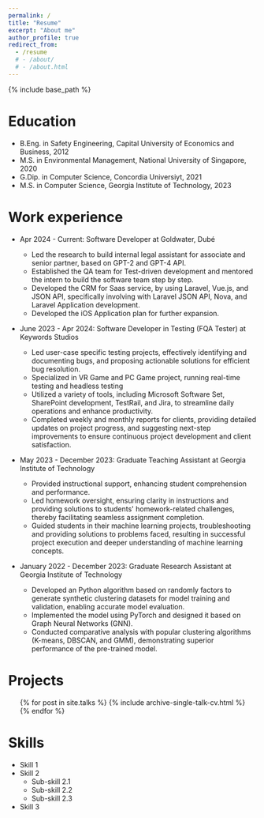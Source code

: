 ```yaml
---
permalink: /
title: "Resume"
excerpt: "About me"
author_profile: true
redirect_from: 
  - /resume
  # - /about/
  # - /about.html
---
```


{% include base_path %}

Education
======
* B.Eng. in Safety Engineering, Capital University of Economics and Business, 2012
* M.S. in Environmental Management, National University of Singapore, 2020
* G.Dip. in Computer Science, Concordia Universiyt, 2021
* M.S. in Computer Science, Georgia Institute of Technology, 2023

Work experience
======
* Apr 2024 - Current: Software Developer at Goldwater, Dubé
  * Led the research to build internal legal assistant for associate and senior partner, based on GPT-2 and GPT-4 API.
  * Established the QA team for Test-driven development and mentored the intern to build the software team step by step.
  * Developed the CRM for Saas service, by using Laravel, Vue.js, and JSON API, specifically involving with Laravel JSON API, Nova, and Laravel Application development.
  * Developed the iOS Application plan for further expansion. 

* June 2023 - Apr 2024: Software Developer in Testing (FQA Tester) at Keywords Studios
  * Led user-case specific testing projects, effectively identifying and documenting bugs, and proposing actionable solutions for efficient bug resolution.
  * Specialized in VR Game and PC Game project, running real-time testing and headless testing 
  * Utilized a variety of tools, including Microsoft Software Set, SharePoint development, TestRail, and Jira, to streamline daily operations and enhance productivity.
  * Completed weekly and monthly reports for clients, providing detailed updates on project progress, and suggesting next-step improvements to ensure continuous project development and client satisfaction.

* May 2023 - December 2023: Graduate Teaching Assistant at Georgia Institute of Technology
  * Provided instructional support, enhancing student comprehension and performance.
  * Led homework oversight, ensuring clarity in instructions and providing solutions to students' homework-related challenges, thereby facilitating seamless assignment completion.
  * Guided students in their machine learning projects, troubleshooting and providing solutions to problems faced, resulting in successful project execution and deeper understanding of machine learning concepts.

* January 2022 - December 2023: Graduate Research Assistant  at Georgia Institute of Technology
  * Developed an Python algorithm based on randomly factors to generate synthetic clustering datasets for model training and validation, enabling accurate model evaluation.
  * Implemented the model using PyTorch and designed it based on Graph Neural Networks (GNN).
  * Conducted comparative analysis with popular clustering algorithms (K-means, DBSCAN, and GMM), demonstrating superior performance of the pre-trained model.

Projects
======
  <ul>{% for post in site.talks %}
    {% include archive-single-talk-cv.html %}
  {% endfor %}</ul>

Skills
======
* Skill 1
* Skill 2
  * Sub-skill 2.1
  * Sub-skill 2.2
  * Sub-skill 2.3
* Skill 3

<!-- Publications
======
  <ul>{% for post in site.publications %}
    {% include archive-single-cv.html %}
  {% endfor %}</ul>

  
Teaching
======
  <ul>{% for post in site.teaching %}
    {% include archive-single-cv.html %}
  {% endfor %}</ul>
  
Service and leadership
======
* Currently signed in to 43 different slack teams -->
